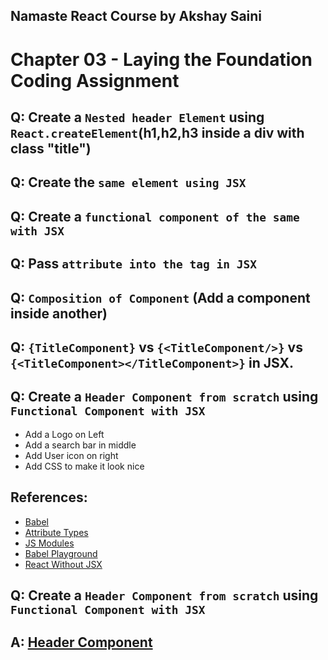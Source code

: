 ## Namaste React Course by Akshay Saini

# Chapter 03 - Laying the Foundation Coding Assignment

## Q: Create a `Nested header Element` using `React.createElement`(h1,h2,h3 inside a div with class "title")

## Q: Create the `same element using JSX`

## Q: Create a `functional component of the same with JSX`

## Q: Pass `attribute into the tag in JSX`

## Q: `Composition of Component` (Add a component inside another)

## Q: `{TitleComponent}` vs `{<TitleComponent/>}` vs `{<TitleComponent></TitleComponent>}` in JSX.

## Q: Create a `Header Component from scratch` using `Functional Component with JSX`

- Add a Logo on Left
- Add a search bar in middle
- Add User icon on right
- Add CSS to make it look nice

## References:

- [Babel](https://babeljs.io)
- [Attribute Types](https://developer.mozilla.org/en-US/docs/Web/HTML/Element/script#attr-type)
- [JS Modules](https://developer.mozilla.org/en-US/docs/Web/JavaScript/Guide/Modules)
- [Babel Playground](https://babeljs.io/repl)
- [React Without JSX](https://reactjs.org/docs/react-without-jsx.html)

## Q: Create a `Header Component from scratch` using `Functional Component with JSX`

## A: [Header Component](https://header-assignment.netlify.app/)
